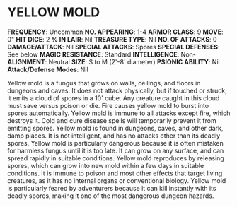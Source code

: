 # YELLOW MOLD

**FREQUENCY**: Uncommon
**NO. APPEARING**: 1-4
**ARMOR CLASS**: 9
**MOVE**: 0"
**HIT DICE**: 2
**% IN LAIR**: Nil
**TREASURE TYPE**: Nil
**NO. OF ATTACKS**: 0
**DAMAGE/ATTACK**: Nil
**SPECIAL ATTACKS**: Spores
**SPECIAL DEFENSES**: See below
**MAGIC RESISTANCE**: Standard
**INTELLIGENCE**: Non-
**ALIGNMENT**: Neutral
**SIZE**: S to M (2'-8' diameter)
**PSIONIC ABILITY**: Nil
**Attack/Defense Modes**: Nil

Yellow mold is a fungus that grows on walls, ceilings, and floors in dungeons and caves. It does not attack physically, but if touched or struck, it emits a cloud of spores in a 10' cube. Any creature caught in this cloud must save versus poison or die. Fire causes yellow mold to burst into spores automatically. Yellow mold is immune to all attacks except fire, which destroys it. Cold and cure disease spells will temporarily prevent it from emitting spores. Yellow mold is found in dungeons, caves, and other dark, damp places. It is not intelligent, and has no attacks other than its deadly spores. Yellow mold is particularly dangerous because it is often mistaken for harmless fungus until it is too late. It can grow on any surface, and can spread rapidly in suitable conditions. Yellow mold reproduces by releasing spores, which can grow into new mold within a few days in suitable conditions. It is immune to poison and most other effects that target living creatures, as it has no internal organs or conventional biology. Yellow mold is particularly feared by adventurers because it can kill instantly with its deadly spores, making it one of the most dangerous dungeon hazards.

